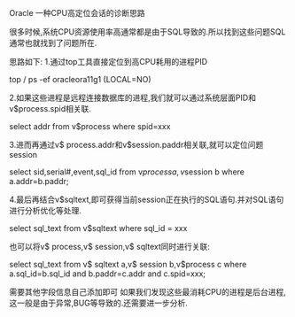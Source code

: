 

Oracle 一种CPU高定位会话的诊断思路

很多时候,系统CPU资源使用率高通常都是由于SQL导致的.所以找到这些问题SQL通常也就找到了问题所在.

思路如下:
1.通过top工具直接定位到高CPU耗用的进程PID

top / ps -ef 
oracleora11g1 (LOCAL=NO)

2.如果这些进程是远程连接数据库的进程,我们就可以通过系统层面PID和v$process.spid相关联.

select addr from v$process where spid=xxx

3.进而再通过v$ process.addr和v$session.paddr相关联,就可以定位问题session

select sid,serial#,event,sql_id from v$process a,v$session b where a.addr=b.paddr;

4.最后再结合v$sqltext,即可获得当前session正在执行的SQL语句.并对SQL语句进行分析优化等处理.

select sql_text from v$sqltext where sql_id = xxx

也可以将v$ process,v$ session,v$ sqltext同时进行关联:

select sql_text from 
v$ sqltext a,v$ session b,v$process c 
where a.sql_id=b.sql_id 
and b.paddr=c.addr 
and c.spid=xxx;

需要其他字段信息自己添加即可
如果我们发现这些最消耗CPU的进程是后台进程,这一般是由于异常,BUG等导致的.还需要进一步分析.

